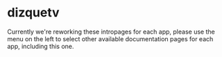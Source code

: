 # dizquetv

Currently we're reworking these intropages for each app, please use the menu on the left to select other available documentation pages for each app, including this one.
